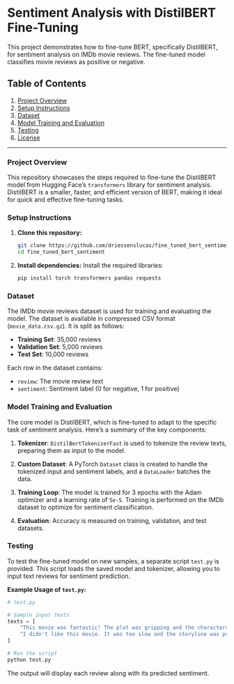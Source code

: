 # Sentiment Analysis with DistilBERT Fine-Tuning

This project demonstrates how to fine-tune BERT, specifically DistilBERT, for sentiment analysis on IMDb movie reviews. The fine-tuned model classifies movie reviews as positive or negative.

## Table of Contents
1. [Project Overview](#project-overview)
2. [Setup Instructions](#setup-instructions)
3. [Dataset](#dataset)
4. [Model Training and Evaluation](#model-training-and-evaluation)
5. [Testing](#testing)
6. [License](#license)

---

### Project Overview
This repository showcases the steps required to fine-tune the DistilBERT model from Hugging Face’s `transformers` library for sentiment analysis. DistilBERT is a smaller, faster, and efficient version of BERT, making it ideal for quick and effective fine-tuning tasks.

### Setup Instructions

1. **Clone this repository:**
   ```bash
   git clone https://github.com/driessenslucas/fine_tuned_bert_sentiment.git
   cd fine_tuned_bert_sentiment
   ```

2. **Install dependencies:**
   Install the required libraries:
   ```bash
   pip install torch transformers pandas requests
   ```

### Dataset
The IMDb movie reviews dataset is used for training and evaluating the model. The dataset is available in compressed CSV format (`movie_data.csv.gz`). It is split as follows:
- **Training Set**: 35,000 reviews
- **Validation Set**: 5,000 reviews
- **Test Set**: 10,000 reviews

Each row in the dataset contains:
- `review`: The movie review text
- `sentiment`: Sentiment label (0 for negative, 1 for positive)

### Model Training and Evaluation
The core model is DistilBERT, which is fine-tuned to adapt to the specific task of sentiment analysis. Here’s a summary of the key components:

1. **Tokenizer**: `DistilBertTokenizerFast` is used to tokenize the review texts, preparing them as input to the model.

2. **Custom Dataset**: A PyTorch `Dataset` class is created to handle the tokenized input and sentiment labels, and a `DataLoader` batches the data.

3. **Training Loop**: The model is trained for 3 epochs with the Adam optimizer and a learning rate of `5e-5`. Training is performed on the IMDb dataset to optimize for sentiment classification.

4. **Evaluation**: Accuracy is measured on training, validation, and test datasets.

### Testing
To test the fine-tuned model on new samples, a separate script `test.py` is provided. This script loads the saved model and tokenizer, allowing you to input text reviews for sentiment prediction.

**Example Usage of `test.py`:**
```python
# test.py

# Sample input texts
texts = [
    "This movie was fantastic! The plot was gripping and the characters were well-developed.",
    "I didn't like this movie. It was too slow and the storyline was predictable."
]

# Run the script
python test.py
```

The output will display each review along with its predicted sentiment.
